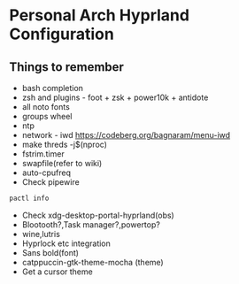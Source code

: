 # Personal Arch Hyprland Configuration
## Things to remember
- bash completion
- zsh and plugins - foot + zsk + power10k + antidote
- all noto fonts
- groups wheel
- ntp
- network - iwd https://codeberg.org/bagnaram/menu-iwd
- make threds -j$(nproc)
- fstrim.timer
- swapfile(refer to wiki)
- auto-cpufreq
- Check pipewire

```bash
pactl info
```

- Check xdg-desktop-portal-hyprland(obs)
- Blootooth?,Task manager?,powertop?
- wine,lutris
- Hyprlock etc integration
- Sans bold(font)
- catppuccin-gtk-theme-mocha (theme)
- Get a cursor theme
